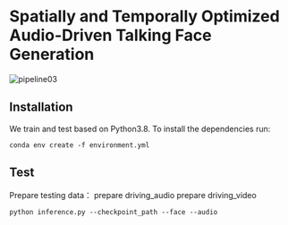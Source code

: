 # **Spatially and Temporally Optimized Audio-Driven Talking Face Generation**
![pipeline03](https://github.com/donge1024/TalkingFace/assets/114487375/1b58d2ac-b59e-40a5-990c-92b53a197881)
## **Installation**
We train and test based on Python3.8. To install the dependencies run:

```conda env create -f environment.yml```

## **Test**
Prepare testing data：
prepare driving_audio
prepare driving_video 

```python inference.py --checkpoint_path --face --audio```

